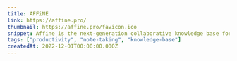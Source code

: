 ```yaml
---
title: AFFiNE
link: https://affine.pro/
thumbnail: https://affine.pro/favicon.ico
snippet: Affine is the next-generation collaborative knowledge base for professionals.
tags: ["productivity", "note-taking", "knowledge-base"]
createdAt: 2022-12-01T00:00:00.000Z
---
```

